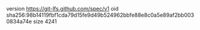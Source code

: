 version https://git-lfs.github.com/spec/v1
oid sha256:98b14119fbf1cda79d15fe9d49b524962bbfe88e8c0a5e89af2bb0030834a74e
size 4241
